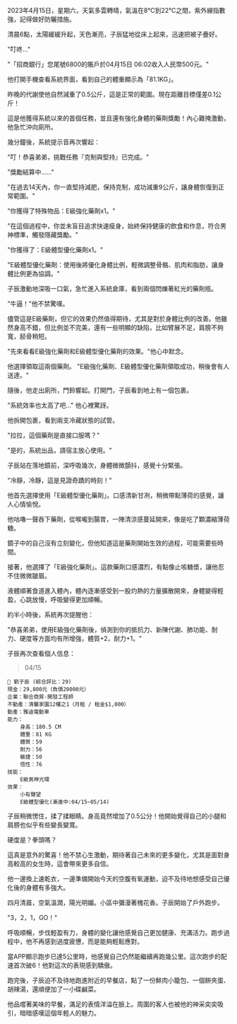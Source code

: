 2023年4月15日，星期六，天氣多雲轉晴，氣溫在8℃到22℃之間，紫外線指數強，記得做好防曬措施。

清晨6點，太陽緩緩升起，天色漸亮，子辰猛地從床上起來，迅速把被子疊好。

"叮咚..."

"「招商銀行」您尾號6800的賬戶於04月15日 06:02收入人民幣500元。"

他打開手機查看系統界面，看到自己的體重顯示為「81.1KG」。

昨晚的代謝使他自然減重了0.5公斤，這是正常的範圍。現在距離目標僅差0.1公斤！

這是他獲得系統以來的首個任務，並且還有強化身體的藥劑獎勵！內心難掩激動，他急忙沖向廁所。

幾分鐘後，系統提示音再次響起：

"叮！恭喜弟弟，挑戰任務『克制與堅持』已完成。"

"獎勵結算中……"

"在過去14天內，你一直堅持減肥，保持克制，成功減重9公斤，讓身體恢復到正常範圍。"

"你獲得了特殊物品：E級強化藥劑x1。"

"在這個過程中，你並未盲目追求快速瘦身，始終保持健康的飲食和作息，符合男神標準，觸發隱藏獎勵。"

"你獲得了：E級體型優化藥劑x1。"

"E級體型優化藥劑：使用後將優化身體比例，輕微調整骨骼、肌肉和脂肪，讓身體比例更為協調。"

子辰激動地深吸一口氣，急忙進入系統倉庫，看到兩個閃爍著紅光的藥劑瓶。

"牛逼！"他不禁驚嘆。

儘管這是E級藥劑，但它的效果仍然值得期待，尤其是對於身體比例的改善。他雖然身高不錯，但比例並不完美，還有一些明顯的缺陷，比如臂展不足，肩膀不夠寬，胫骨稍短。

"先來看看E級強化藥劑和E級體型優化藥劑的效果。"他心中默念。

他選擇領取這兩個藥劑。 "E級強化藥劑、E級體型優化藥劑領取成功，稍後會有人送達。"

隨後，他走出廁所，門鈴響起。打開門，子辰看到地上有一個包裹。

"系統效率也太高了吧..." 他心裡驚訝。

他拆開包裹，看到兩支冷藏狀態的試管。

"拉拉，這個藥劑是直接口服嗎？"

"是的，系統出品，請宿主放心使用。"

子辰站在落地鏡前，深呼吸幾次，身體微微顫抖，感覺十分緊張。

"冷靜，冷靜，這是見證奇蹟的時刻！"

他首先選擇使用「E級體型優化藥劑」。口感清新甘冽，稍微帶點薄荷的感覺，讓人心情愉悅。

他咕嚕一聲吞下藥劑，從喉嚨到腸胃，一陣清涼感蔓延開來，像是吃了顆濃縮薄荷糖。

鏡子中的自己沒有立刻變化，但他知道這是藥劑開始生效的過程，可能需要些時間。

接著，他選擇了「E級強化藥劑」。這款藥劑口感濃烈，有點像止咳糖漿，讓他忍不住微微皺眉。

液體順著食道進入體內，體內逐漸感受到一股灼熱的力量擴散開來，身體變得輕盈，心跳放慢，呼吸變得更加順暢。

約半小時後，系統再次提醒他：

"恭喜弟弟，使用E級強化藥劑後，偵測到你的抵抗力、新陳代謝、肺功能、耐力、硬度等方面均有所增強，體質+2，耐力+1。"

子辰再次查看個人信息：

> 04/15  
```
📰 劉子辰 (綜合評比：29)  
現金：29,800元（負債20000元）  
企業：聯合商貿-開發工程師  
不動產：清馨家園12樓之1（月租 / 租金$1,000）  
動產：雅迪電動車  
能力：  
    身高：180.5 CM  
    體重：81 KG  
    體質：59  
    耐力：56  
    敏捷：50  
    悟性：76  
技能：  
    E級男神光環  
效果：
    小有聲望  
    E級體型優化(漸進中:04/15~05/14)  
```

子辰稍微愣住，揉了揉眼睛。身高竟然增加了0.5公分！他開始覺得自己的小腿和肩膀也似乎有些變長變寬。

硬度是？拳頭嗎？

這真是意外的驚喜！他不禁心生激動，期待著自己未來的更多變化，尤其是面對身高較高的女生時，這會帶來更多自信。

他一邊換上速乾衣，一邊準備開始今天的空腹有氧運動，迫不及待地想感受自己優化後的身體有多強大。

四月清晨，空氣溫潤，陽光明媚。小區中彌漫著槐花香。子辰開始了戶外跑步。

"3，2，1，GO！"

呼吸順暢，步伐輕盈有力，身體的變化讓他感覺自己更加健康、充滿活力。跑步過程中，他不再感到過度疲憊，而是能夠輕鬆應對。

當APP顯示跑步已達5公里時，他感覺自己仍然能繼續再跑幾公里。這次跑步的配速首次破6！他對這次的表現感到驕傲。

跑完後，子辰迫不及待地跑進附近的早餐店，點了一份鮮肉小籠包、一個餅夾蛋、胡辣湯，還順便加了一小碟鹹菜。

他品嚐著美味的早餐，滿足的表情洋溢在臉上。周圍的客人也被他的神采奕奕吸引，暗暗感嘆這個年輕人的魅力。

